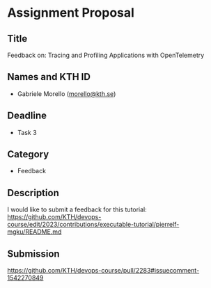 # Assignment Proposal

## Title

Feedback on: Tracing and Profiling Applications with OpenTelemetry

## Names and KTH ID

  - Gabriele Morello (morello@kth.se)

## Deadline

- Task 3

## Category

- Feedback

## Description

I would like to submit a feedback for this tutorial: 
https://github.com/KTH/devops-course/edit/2023/contributions/executable-tutorial/pierrelf-mgku/README.md

## Submission
https://github.com/KTH/devops-course/pull/2283#issuecomment-1542270849
